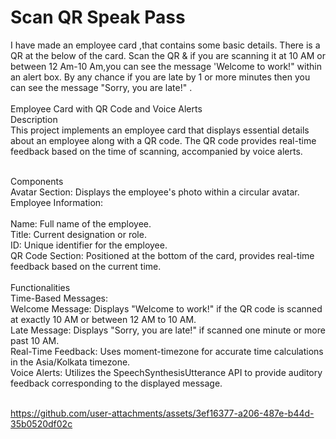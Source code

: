 # Scan QR Speak Pass

I have made an employee card ,that contains some basic details. There is a QR at the below of the card. Scan the QR & if you are scanning it at 10 AM or between 12 Am-10 Am,you can see the message 'Welcome to work!" within an alert box. By any chance if you are late by 1 or more minutes then you can see the message "Sorry, you are late!" .<br><br>
Employee Card with QR Code and Voice Alerts<br>
Description<br>
This project implements an employee card that displays essential details about an employee along with a QR code. The QR code provides real-time feedback based on the time of scanning, accompanied by voice alerts.<br><br>

Components<br>
Avatar Section: Displays the employee's photo within a circular avatar.<br>
Employee Information:<br><br>
Name: Full name of the employee.<br>
Title: Current designation or role.<br>
ID: Unique identifier for the employee.<br>
QR Code Section: Positioned at the bottom of the card, provides real-time feedback based on the current time.<br><br>
Functionalities<br>
Time-Based Messages:<br>
Welcome Message: Displays "Welcome to work!" if the QR code is scanned at exactly 10 AM or between 12 AM to 10 AM.<br>
Late Message: Displays "Sorry, you are late!" if scanned one minute or more past 10 AM.<br>
Real-Time Feedback: Uses moment-timezone for accurate time calculations in the Asia/Kolkata timezone.<br>
Voice Alerts: Utilizes the SpeechSynthesisUtterance API to provide auditory feedback corresponding to the displayed message.<br><br>




https://github.com/user-attachments/assets/3ef16377-a206-487e-b44d-35b0520df02c


